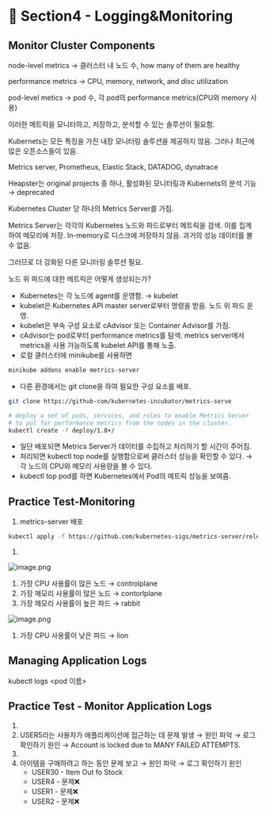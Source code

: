 # 🍨 Section4 - Logging&Monitoring

## Monitor Cluster Components


node-level metrics → 클러스터 내 노드 수, how many of them are healthy


performance metrics → CPU, memory, network, and disc utilization


pod-level  metics → pod 수, 각 pod의 performance metrics(CPU와 memory 사용)


이러한 메트릭을 모니터하고, 저장하고, 분석할 수 있는 솔루션이 필요함.


Kubernets는 모든 특징을 가진 내장 모니터링 솔루션을 제공하지 않음. 그러나 최근에 많은 오픈소스들이 있음.


Metrics server, Prometheus, Elastic Stack, DATADOG, dynatrace


Heapster는 original projects 중 하나, 활성화된 모니터링과 Kubernets의 분석 기능 → deprecated


Kubernetes Cluster 당 하나의 Metrics Server를 가짐.


Metrics Server는 각각의 Kubernetes 노드와 파드로부터 메트릭을 검색. 이를 집계하여 메모리에 저장. In-memory로 디스크에 저장하지 않음. 과거의 성능 데이터를 볼 수 없음.


그러므로 더 강화된 다른 모니터링 솔루션 필요.


노드 위 파드에 대한 메트릭은 어떻게 생성되는가?

- Kubernetes는 각 노드에 agent를 운영함. → kubelet
- kubelet은 Kubernetes API master server로부터 명령을 받음. 노드 위 파드 운영.
- kubelet은 부속 구성 요소로 cAdvisor 또는 Container Advisor를 가짐.
- cAdvisor는 pod로부터 performance metrics를 탐색. metrics server에서 metrics을 사용 가능하도록  kubelet API를 통해 노출.
- 로컬 클러스터에 minikube를 사용하면

```bash
minikube addons enable metrics-server
```

- 다른 환경에서는 git clone을 하여 필요한 구성 요소를 배포.

```bash
git clone https://github-com/kubernetes-incubator/metrics-serve

# deploy a set of pods, services, and roles to enable Metrics Server
# to pul for performance metrics from the nodes in the cluster.
kubectl create -f deploy/1.8+/
```

- 일단 배포되면 Metrics Server가 데이터를 수집하고 처리하기 할 시간이 주어짐.
- 처리되면 kubectl top node를 실행함으로써 클러스터 성능을 확인할 수 있다. → 각 노드의 CPU와 메모리 사용량을 볼 수 있다.
- kubectl top pod를 하면 Kubernetes에서 Pod의 메트릭 성능을 보여줌.

## Practice Test-Monitoring

1. metrics-server 배포

```bash
kubectl apply -f https://github.com/kubernetes-sigs/metrics-server/releases/latest/download/components.yaml
```

1. 

![image.png](https://prod-files-secure.s3.us-west-2.amazonaws.com/b2ea2032-00e9-4883-a13b-cb03cf5b2334/be867e9c-0d47-47a3-971e-146d2c8c7945/image.png?X-Amz-Algorithm=AWS4-HMAC-SHA256&X-Amz-Content-Sha256=UNSIGNED-PAYLOAD&X-Amz-Credential=ASIAZI2LB466UEWY5WMI%2F20250410%2Fus-west-2%2Fs3%2Faws4_request&X-Amz-Date=20250410T140916Z&X-Amz-Expires=3600&X-Amz-Security-Token=IQoJb3JpZ2luX2VjEC4aCXVzLXdlc3QtMiJGMEQCIECBo2w3bVKiI2CiGVg0H1IV7%2FJ1UwVBplPB8%2Fx9KwFKAiAba3Xl37Js3MeundaVgYYh88ppXTpSjl%2F%2BA1mj1TT87SqIBAin%2F%2F%2F%2F%2F%2F%2F%2F%2F%2F8BEAAaDDYzNzQyMzE4MzgwNSIMf4RBG0ZJfh8%2BTkY4KtwDsgeJYMhMZwLcVroECAkzZQVHzFxuIl%2B2vjdjBRm5XGAD8DabMOoYO%2Fxm7jt8ARrD4LlZkavhUgpMz7C%2BPVi0Vle40duxqkttCjKK65e4GYUTptVTQ0z8mZp%2Bb4c1KhGkaVkJ8nuVRyVTAUCvlr2w41yHuvPJpOZrgE6pibn4rhkMBzpMuGbK9850kJjiFpMptELoDQVs8xhUU%2BwiBc0OzIM4t86nbWvloBdYtbV4EMD%2BKlYEml0LTFaqVbrHYuYV8uZMsote2HxGtIspgYxRwC7QlxwVHYo2hL8%2FUsrni%2FIQNPAbeCybRfBle10LBGCPAXRJz1LCZq2k2aS8fXygY8l5ltwYMB7nOP8nU%2FTAo4gLcSSPAoCWOIvqQ%2BCEJ25LNdT8rKybuI45HjOkc4Q%2B4t%2BCaeqCUzuxhMzRwMOuPkfN2qxPN3Is4mUxvzMPCEsFGihd7nVj6Igp9w254iuJNfK%2FgnHdsXKRxhU75fmTae1ilbwnok5nZ3tADX9UKbQftZJdCVvlSn%2FcOj%2FykMUHqGNSBdfMIi5hHb0%2BG7xE1yqqARzLeL306q2iaAPTbEOGPxpWRk586L3buTkO9jkDSRwksMjcA3vEwRuID%2FW%2BYby2xrCNeqowjH%2FclHgw45%2FfvwY6pgH%2FsSkxYTmpHLpUII0%2BEDe%2BUKQJiER%2FgwBB2KRvTJbUbSpd0Z1A8KNx80dIaLyZdUJGLwV%2FOYyHsD5kacYOKoBIEa6qq%2BH6bcQt8cBkOhxH0dS0eSlwYd1Gflt5hZY4fvQa1o5ZDwEAPHEis0QF%2FDdstdmew2hK9YNwS1PLtD4PLDz7U9wGvhECof5Ioq1DllZJquhA%2Bomd82kwWL7vLiYEbajgLBcC&X-Amz-Signature=e8bcadffbdb6c2d3cb7f6b44fe55f32fd8dbe5732a8252c0073ef15352c8fee3&X-Amz-SignedHeaders=host&x-id=GetObject)

1. 가장 CPU 사용률이 많은 노드 → controlplane
2. 가장 메모리 사용률이 많은 노드 → contorlplane
3. 가장 메모리 사용률이 높은 파드 → rabbit

![image.png](https://prod-files-secure.s3.us-west-2.amazonaws.com/b2ea2032-00e9-4883-a13b-cb03cf5b2334/a5ad8203-cf78-4c06-9de1-67cb491aedc9/image.png?X-Amz-Algorithm=AWS4-HMAC-SHA256&X-Amz-Content-Sha256=UNSIGNED-PAYLOAD&X-Amz-Credential=ASIAZI2LB466UEWY5WMI%2F20250410%2Fus-west-2%2Fs3%2Faws4_request&X-Amz-Date=20250410T140916Z&X-Amz-Expires=3600&X-Amz-Security-Token=IQoJb3JpZ2luX2VjEC4aCXVzLXdlc3QtMiJGMEQCIECBo2w3bVKiI2CiGVg0H1IV7%2FJ1UwVBplPB8%2Fx9KwFKAiAba3Xl37Js3MeundaVgYYh88ppXTpSjl%2F%2BA1mj1TT87SqIBAin%2F%2F%2F%2F%2F%2F%2F%2F%2F%2F8BEAAaDDYzNzQyMzE4MzgwNSIMf4RBG0ZJfh8%2BTkY4KtwDsgeJYMhMZwLcVroECAkzZQVHzFxuIl%2B2vjdjBRm5XGAD8DabMOoYO%2Fxm7jt8ARrD4LlZkavhUgpMz7C%2BPVi0Vle40duxqkttCjKK65e4GYUTptVTQ0z8mZp%2Bb4c1KhGkaVkJ8nuVRyVTAUCvlr2w41yHuvPJpOZrgE6pibn4rhkMBzpMuGbK9850kJjiFpMptELoDQVs8xhUU%2BwiBc0OzIM4t86nbWvloBdYtbV4EMD%2BKlYEml0LTFaqVbrHYuYV8uZMsote2HxGtIspgYxRwC7QlxwVHYo2hL8%2FUsrni%2FIQNPAbeCybRfBle10LBGCPAXRJz1LCZq2k2aS8fXygY8l5ltwYMB7nOP8nU%2FTAo4gLcSSPAoCWOIvqQ%2BCEJ25LNdT8rKybuI45HjOkc4Q%2B4t%2BCaeqCUzuxhMzRwMOuPkfN2qxPN3Is4mUxvzMPCEsFGihd7nVj6Igp9w254iuJNfK%2FgnHdsXKRxhU75fmTae1ilbwnok5nZ3tADX9UKbQftZJdCVvlSn%2FcOj%2FykMUHqGNSBdfMIi5hHb0%2BG7xE1yqqARzLeL306q2iaAPTbEOGPxpWRk586L3buTkO9jkDSRwksMjcA3vEwRuID%2FW%2BYby2xrCNeqowjH%2FclHgw45%2FfvwY6pgH%2FsSkxYTmpHLpUII0%2BEDe%2BUKQJiER%2FgwBB2KRvTJbUbSpd0Z1A8KNx80dIaLyZdUJGLwV%2FOYyHsD5kacYOKoBIEa6qq%2BH6bcQt8cBkOhxH0dS0eSlwYd1Gflt5hZY4fvQa1o5ZDwEAPHEis0QF%2FDdstdmew2hK9YNwS1PLtD4PLDz7U9wGvhECof5Ioq1DllZJquhA%2Bomd82kwWL7vLiYEbajgLBcC&X-Amz-Signature=a212ff21a30c673ad7997d905df072a06220d757fc7544c9ccacdba3b579fa02&X-Amz-SignedHeaders=host&x-id=GetObject)

1. 가장 CPU 사용률이 낮은 파드 → lion

## Managing Application Logs


kubectl logs <pod 이름>


## Practice Test - Monitor Application Logs

1. 
2. USER5라는 사용자가 애플리케이션에 접근하는 데 문제 발생 → 원인 파악 → 로그 확인하기
원인 → Account is locked due to MANY FAILED ATTEMPTS.
3. 
4. 아이템을 구매하려고 하는 동안 문제 보고 → 원인 파악 → 로그 확인하기
원인
    - USER30 - Item Out fo Stock
    - USER4 - 문제❌
    - USER1 - 문제❌
    - USER2 - 문제❌
